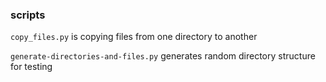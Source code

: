 ### scripts

`copy_files.py` is copying files from one directory to another

`generate-directories-and-files.py` generates random directory structure for testing
